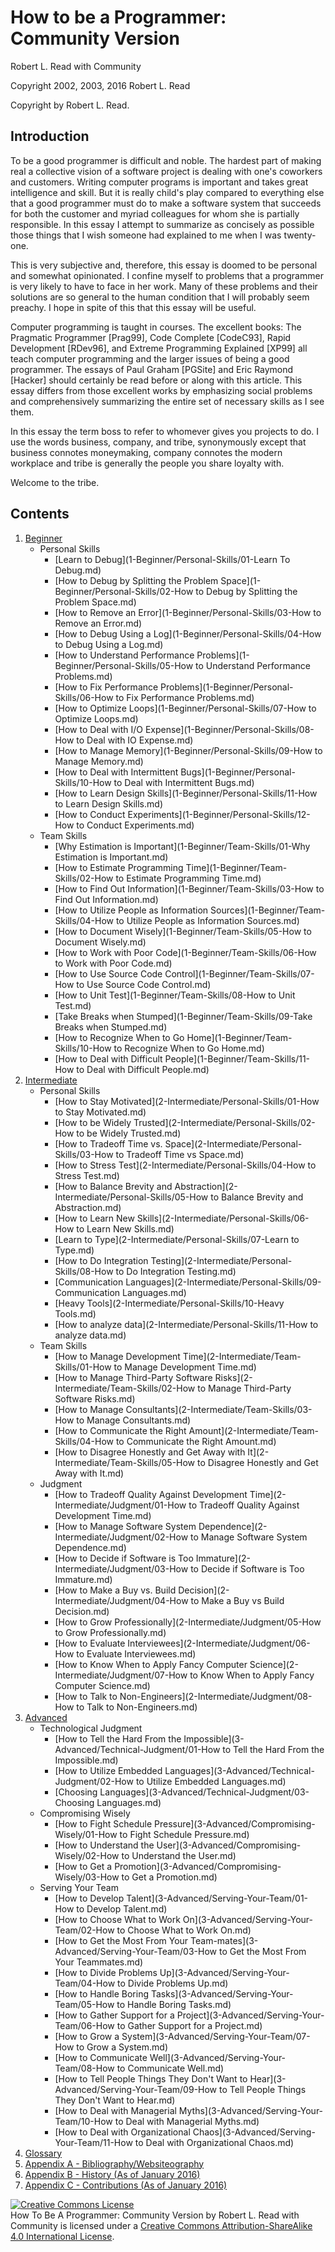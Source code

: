 # How to be a Programmer: Community Version
Robert L. Read with Community

Copyright 2002, 2003, 2016 Robert L. Read

Copyright by Robert L. Read. 

## Introduction
To be a good programmer is difficult and noble. The hardest part of making real a collective vision of a software project is dealing with one's coworkers and customers. Writing computer programs is important and takes great intelligence and skill. But it is really child's play compared to everything else that a good programmer must do to make a software system that succeeds for both the customer and myriad colleagues for whom she is partially responsible. In this essay I attempt to summarize as concisely as possible those things that I wish someone had explained to me when I was twenty-one.

This is very subjective and, therefore, this essay is doomed to be personal and somewhat opinionated. I confine myself to problems that a programmer is very likely to have to face in her work. Many of these problems and their solutions are so general to the human condition that I will probably seem preachy. I hope in spite of this that this essay will be useful.

Computer programming is taught in courses. The excellent books: The Pragmatic Programmer [Prag99], Code Complete [CodeC93], Rapid Development [RDev96], and Extreme Programming Explained [XP99] all teach computer programming and the larger issues of being a good programmer. The essays of Paul Graham [PGSite] and Eric Raymond [Hacker] should certainly be read before or along with this article. This essay differs from those excellent works by emphasizing social problems and comprehensively summarizing the entire set of necessary skills as I see them.

In this essay the term boss to refer to whomever gives you projects to do. I use the words business, company, and tribe, synonymously except that business connotes moneymaking, company connotes the modern workplace and tribe is generally the people you share loyalty with.

Welcome to the tribe.

## Contents

1. [Beginner](1-Beginner)
	- Personal Skills
		- [Learn to Debug](1-Beginner/Personal-Skills/01-Learn To Debug.md)
		- [How to Debug by Splitting the Problem Space](1-Beginner/Personal-Skills/02-How to Debug by Splitting the Problem Space.md)
		- [How to Remove an Error](1-Beginner/Personal-Skills/03-How to Remove an Error.md)
		- [How to Debug Using a Log](1-Beginner/Personal-Skills/04-How to Debug Using a Log.md)
		- [How to Understand Performance Problems](1-Beginner/Personal-Skills/05-How to Understand Performance Problems.md)
		- [How to Fix Performance Problems](1-Beginner/Personal-Skills/06-How to Fix Performance Problems.md)
		- [How to Optimize Loops](1-Beginner/Personal-Skills/07-How to Optimize Loops.md)
		- [How to Deal with I/O Expense](1-Beginner/Personal-Skills/08-How to Deal with IO Expense.md)
		- [How to Manage Memory](1-Beginner/Personal-Skills/09-How to Manage Memory.md)
		- [How to Deal with Intermittent Bugs](1-Beginner/Personal-Skills/10-How to Deal with Intermittent Bugs.md)
		- [How to Learn Design Skills](1-Beginner/Personal-Skills/11-How to Learn Design Skills.md)
		- [How to Conduct Experiments](1-Beginner/Personal-Skills/12-How to Conduct Experiments.md) 
	- Team Skills
		- [Why Estimation is Important](1-Beginner/Team-Skills/01-Why Estimation is Important.md)
		- [How to Estimate Programming Time](1-Beginner/Team-Skills/02-How to Estimate Programming Time.md)
		- [How to Find Out Information](1-Beginner/Team-Skills/03-How to Find Out Information.md)
		- [How to Utilize People as Information Sources](1-Beginner/Team-Skills/04-How to Utilize People as Information Sources.md)
		- [How to Document Wisely](1-Beginner/Team-Skills/05-How to Document Wisely.md)
		- [How to Work with Poor Code](1-Beginner/Team-Skills/06-How to Work with Poor Code.md)
		- [How to Use Source Code Control](1-Beginner/Team-Skills/07-How to Use Source Code Control.md)
		- [How to Unit Test](1-Beginner/Team-Skills/08-How to Unit Test.md)
		- [Take Breaks when Stumped](1-Beginner/Team-Skills/09-Take Breaks when Stumped.md)
		- [How to Recognize When to Go Home](1-Beginner/Team-Skills/10-How to Recognize When to Go Home.md)
		- [How to Deal with Difficult People](1-Beginner/Team-Skills/11-How to Deal with Difficult People.md)
2. [Intermediate](2-Intermediate)
	- Personal Skills
		- [How to Stay Motivated](2-Intermediate/Personal-Skills/01-How to Stay Motivated.md)
		- [How to be Widely Trusted](2-Intermediate/Personal-Skills/02-How to be Widely Trusted.md)
		- [How to Tradeoff Time vs. Space](2-Intermediate/Personal-Skills/03-How to Tradeoff Time vs Space.md)
		- [How to Stress Test](2-Intermediate/Personal-Skills/04-How to Stress Test.md)
		- [How to Balance Brevity and Abstraction](2-Intermediate/Personal-Skills/05-How to Balance Brevity and Abstraction.md)
		- [How to Learn New Skills](2-Intermediate/Personal-Skills/06-How to Learn New Skills.md)
		- [Learn to Type](2-Intermediate/Personal-Skills/07-Learn to Type.md)
		- [How to Do Integration Testing](2-Intermediate/Personal-Skills/08-How to Do Integration Testing.md)
		- [Communication Languages](2-Intermediate/Personal-Skills/09-Communication Languages.md)
		- [Heavy Tools](2-Intermediate/Personal-Skills/10-Heavy Tools.md)
		- [How to analyze data](2-Intermediate/Personal-Skills/11-How to analyze data.md)
	- Team Skills
		- [How to Manage Development Time](2-Intermediate/Team-Skills/01-How to Manage Development Time.md)
		- [How to Manage Third-Party Software Risks](2-Intermediate/Team-Skills/02-How to Manage Third-Party Software Risks.md)
		- [How to Manage Consultants](2-Intermediate/Team-Skills/03-How to Manage Consultants.md)
		- [How to Communicate the Right Amount](2-Intermediate/Team-Skills/04-How to Communicate the Right Amount.md)
		- [How to Disagree Honestly and Get Away with It](2-Intermediate/Team-Skills/05-How to Disagree Honestly and Get Away with It.md)
	- Judgment
		- [How to Tradeoff Quality Against Development Time](2-Intermediate/Judgment/01-How to Tradeoff Quality Against Development Time.md)
		- [How to Manage Software System Dependence](2-Intermediate/Judgment/02-How to Manage Software System Dependence.md)
		- [How to Decide if Software is Too Immature](2-Intermediate/Judgment/03-How to Decide if Software is Too Immature.md)
		- [How to Make a Buy vs. Build Decision](2-Intermediate/Judgment/04-How to Make a Buy vs Build Decision.md)
		- [How to Grow Professionally](2-Intermediate/Judgment/05-How to Grow Professionally.md)
		- [How to Evaluate Interviewees](2-Intermediate/Judgment/06-How to Evaluate Interviewees.md)
		- [How to Know When to Apply Fancy Computer Science](2-Intermediate/Judgment/07-How to Know When to Apply Fancy Computer Science.md)
		- [How to Talk to Non-Engineers](2-Intermediate/Judgment/08-How to Talk to Non-Engineers.md)
3. [Advanced](3-Advanced)
	- Technological Judgment
        - [How to Tell the Hard From the Impossible](3-Advanced/Technical-Judgment/01-How to Tell the Hard From the Impossible.md)
        - [How to Utilize Embedded Languages](3-Advanced/Technical-Judgment/02-How to Utilize Embedded Languages.md)
        - [Choosing Languages](3-Advanced/Technical-Judgment/03-Choosing Languages.md)
    - Compromising Wisely
        - [How to Fight Schedule Pressure](3-Advanced/Compromising-Wisely/01-How to Fight Schedule Pressure.md)
        - [How to Understand the User](3-Advanced/Compromising-Wisely/02-How to Understand the User.md)
        - [How to Get a Promotion](3-Advanced/Compromising-Wisely/03-How to Get a Promotion.md)
    - Serving Your Team
        - [How to Develop Talent](3-Advanced/Serving-Your-Team/01-How to Develop Talent.md)
        - [How to Choose What to Work On](3-Advanced/Serving-Your-Team/02-How to Choose What to Work On.md)
        - [How to Get the Most From Your Team-mates](3-Advanced/Serving-Your-Team/03-How to Get the Most From Your Teammates.md)
        - [How to Divide Problems Up](3-Advanced/Serving-Your-Team/04-How to Divide Problems Up.md)
        - [How to Handle Boring Tasks](3-Advanced/Serving-Your-Team/05-How to Handle Boring Tasks.md)
        - [How to Gather Support for a Project](3-Advanced/Serving-Your-Team/06-How to Gather Support for a Project.md)
        - [How to Grow a System](3-Advanced/Serving-Your-Team/07-How to Grow a System.md)
        - [How to Communicate Well](3-Advanced/Serving-Your-Team/08-How to Communicate Well.md)
        - [How to Tell People Things They Don't Want to Hear](3-Advanced/Serving-Your-Team/09-How to Tell People Things They Don't Want to Hear.md)
        - [How to Deal with Managerial Myths](3-Advanced/Serving-Your-Team/10-How to Deal with Managerial Myths.md)
        - [How to Deal with Organizational Chaos](3-Advanced/Serving-Your-Team/11-How to Deal with Organizational Chaos.md)
4. [Glossary](4-Glossary.md)
5. [Appendix A - Bibliography/Websiteography](5-Bibliography.md)
6. [Appendix B - History (As of January 2016)](6-History.md)
6. [Appendix C - Contributions (As of January 2016)](7-Contributions.md)


<a rel="license" href="http://creativecommons.org/licenses/by-sa/4.0/"><img alt="Creative Commons License" style="border-width:0" src="https://i.creativecommons.org/l/by-sa/4.0/88x31.png" /></a><br /><span xmlns:dct="http://purl.org/dc/terms/" href="http://purl.org/dc/dcmitype/Text" property="dct:title" rel="dct:type">How To Be A Programmer: Community Version</span> by <span xmlns:cc="http://creativecommons.org/ns#" property="cc:attributionName">Robert L. Read with Community</span> is licensed under a <a rel="license" href="http://creativecommons.org/licenses/by-sa/4.0/">Creative Commons Attribution-ShareAlike 4.0 International License</a>.

